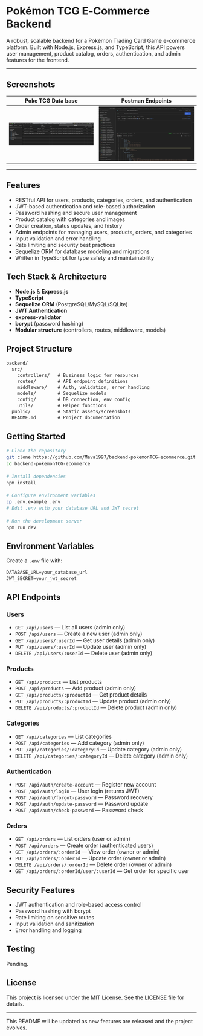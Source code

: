 # Pokémon TCG E‑Commerce Backend

A robust, scalable backend for a Pokémon Trading Card Game e-commerce platform. Built with Node.js, Express.js, and TypeScript, this API powers user management, product catalog, orders, authentication, and admin features for the frontend.

---

## Screenshots

| Poke TCG Data base                                            | Postman Endpoints                                           |
| ------------------------------------------------------------- | ----------------------------------------------------------- |
| ![API Response](src/public/backendScreenshots/pokeTCG-DB.png) | ![Admin](src/public/backendScreenshots/pokeTCG-postman.png) |

---

## Features

- RESTful API for users, products, categories, orders, and authentication
- JWT-based authentication and role-based authorization
- Password hashing and secure user management
- Product catalog with categories and images
- Order creation, status updates, and history
- Admin endpoints for managing users, products, orders, and categories
- Input validation and error handling
- Rate limiting and security best practices
- Sequelize ORM for database modeling and migrations
- Written in TypeScript for type safety and maintainability

## Tech Stack & Architecture

- **Node.js** & **Express.js**
- **TypeScript**
- **Sequelize ORM** (PostgreSQL/MySQL/SQLite)
- **JWT Authentication**
- **express-validator**
- **bcrypt** (password hashing)
- **Modular structure** (controllers, routes, middleware, models)

## Project Structure

```
backend/
  src/
    controllers/   # Business logic for resources
    routes/        # API endpoint definitions
    middleware/    # Auth, validation, error handling
    models/        # Sequelize models
    config/        # DB connection, env config
    utils/         # Helper functions
  public/          # Static assets/screenshots
  README.md        # Project documentation
```

## Getting Started

```bash
# Clone the repository
git clone https://github.com/Meva1997/backend-pokemonTCG-ecommerce.git
cd backend-pokemonTCG-ecommerce

# Install dependencies
npm install

# Configure environment variables
cp .env.example .env
# Edit .env with your database URL and JWT secret

# Run the development server
npm run dev
```

## Environment Variables

Create a `.env` file with:

```
DATABASE_URL=your_database_url
JWT_SECRET=your_jwt_secret
```

## API Endpoints

### Users

- `GET /api/users` — List all users (admin only)
- `POST /api/users` — Create a new user (admin only)
- `GET /api/users/:userId` — Get user details (admin only)
- `PUT /api/users/:userId` — Update user (admin only)
- `DELETE /api/users/:userId` — Delete user (admin only)

### Products

- `GET /api/products` — List products
- `POST /api/products` — Add product (admin only)
- `GET /api/products/:productId` — Get product details
- `PUT /api/products/:productId` — Update product (admin only)
- `DELETE /api/products/:productId` — Delete product (admin only)

### Categories

- `GET /api/categories` — List categories
- `POST /api/categories` — Add category (admin only)
- `PUT /api/categories/:categoryId` — Update category (admin only)
- `DELETE /api/categories/:categoryId` — Delete category (admin only)

### Authentication

- `POST /api/auth/create-account` — Register new account
- `POST /api/auth/login` — User login (returns JWT)
- `POST /api/auth/forgot-password` — Password recovery
- `POST /api/auth/update-password` — Password update
- `POST /api/auth/check-password` — Password check

### Orders

- `GET /api/orders` — List orders (user or admin)
- `POST /api/orders` — Create order (authenticated users)
- `GET /api/orders/:orderId` — View order (owner or admin)
- `PUT /api/orders/:orderId` — Update order (owner or admin)
- `DELETE /api/orders/:orderId` — Delete order (owner or admin)
- `GET /api/orders/:orderId/user/:userId` — Get order for specific user

## Security Features

- JWT authentication and role-based access control
- Password hashing with bcrypt
- Rate limiting on sensitive routes
- Input validation and sanitization
- Error handling and logging

## Testing

Pending.

## License

This project is licensed under the MIT License. See the [LICENSE](./LICENSE) file for details.

---

This README will be updated as new features are released and the project evolves.

